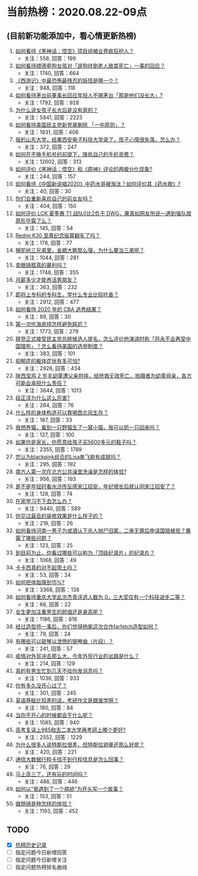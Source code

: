 # 当前热榜：2020.08.22-09点
## (目前新功能添加中，看心情更新热榜)
1. [如何看待《黑神话：悟空》项目组被业界疯狂挖人？](https://www.zhihu.com/question/416239624)
    * 关注：558, 回答：199
2. [如何看待顺德牵狗女孩对「遛狗绊倒老人致其死亡」一事的回应？](https://www.zhihu.com/question/416146587)
    * 关注：1740, 回答：664
3. [《西游记》中最恐怖最残忍的妖怪是哪一个？](https://www.zhihu.com/question/414657464)
    * 关注：948, 回答：118
4. [如何看待茅台前董事长回应年轻人不喝茅台「那是他们没长大」?](https://www.zhihu.com/question/415840465)
    * 关注：1792, 回答：928
5. [为什么说女孩子长大后是没有家的？](https://www.zhihu.com/question/374264250)
    * 关注：5841, 回答：2223
6. [如何看待美国民主党新党章删除 「一中原则」？](https://www.zhihu.com/question/416166830)
    * 关注：1931, 回答：406
7. [报的山东大学，结果西安电子科技大学录了，孩子心情很失落，怎么办？](https://www.zhihu.com/question/415281184)
    * 关注：372, 回答：247
8. [如何在不换手机号的前提下，降低自己的手机资费？](https://www.zhihu.com/question/341090372)
    * 关注：12602, 回答：313
9. [如何评价《黑神话：悟空》和《原神》评论的两极分化现象?](https://www.zhihu.com/question/416123104)
    * 关注：244, 回答：157
10. [如何看待《中国新说唱2020》中药水哥被淘汰？如何评价其《药水歌》?](https://www.zhihu.com/question/416299295)
    * 关注：40, 回答：30
11. [你们会重新喜欢自己的前女友吗？](https://www.zhihu.com/question/413041342)
    * 关注：404, 回答：150
12. [如何评价 LCK 夏季赛 T1 战队0比2负于 DWG，果真如网友所说一遇到强队就原形毕露了么？](https://www.zhihu.com/question/416138316)
    * 关注：145, 回答：54
13. [Redmi K30 至尊纪念版算翻车了吗？](https://www.zhihu.com/question/415279805)
    * 关注：178, 回答：77
14. [狮驼岭三兄弟里，金翅大鹏那么强，为什么要当三弟呢？](https://www.zhihu.com/question/30413889)
    * 关注：1044, 回答：281
15. [卖眼镜框真的暴利吗？](https://www.zhihu.com/question/311521960)
    * 关注：1748, 回答：355
16. [月薪多少才能养活男朋友？](https://www.zhihu.com/question/414855938)
    * 关注：363, 回答：232
17. [即将上专科的专科生，学什么专业比较吃香？](https://www.zhihu.com/question/314772963)
    * 关注：2912, 回答：477
18. [如何看待 2020 年的 CBA 选秀结果？](https://www.zhihu.com/question/416161448)
    * 关注：89, 回答：30
19. [第一次吃海底捞怎样避免尴尬？](https://www.zhihu.com/question/303549239)
    * 关注：1773, 回答：279
20. [拜登正式接受民主党总统候选人提名，怎么评价他演讲时称「将永不会再受中国摆布」？怎么看待美国的选举制度？](https://www.zhihu.com/question/416158699)
    * 关注：383, 回答：101
21. [抑郁症的躯体症状有多可怕?](https://www.zhihu.com/question/396044879)
    * 关注：2926, 回答：434
22. [陕西宝鸡 2 岁半幼童遭父亲抱摔，经抢救无效死亡，拍摄者为幼童母亲，各方可能会承担什么责任？](https://www.zhihu.com/question/416133424)
    * 关注：3644, 回答：1013
23. [段正淳为什么这么厉害?](https://www.zhihu.com/question/366932556)
    * 关注：264, 回答：76
24. [什么样的身体构造可以靠喝西北风生存？](https://www.zhihu.com/question/375842244)
    * 关注：187, 回答：33
25. [我想养猫，看到一只野猫生了一窝小猫，我可以抓一只回来吗？](https://www.zhihu.com/question/414221970)
    * 关注：127, 回答：100
26. [如果你是家长，你愿意给孩子买5600多元的鞋子吗？](https://www.zhihu.com/question/407939777)
    * 关注：2355, 回答：1789
27. [您认为blackpink组合的Lisa单飞能有成就吗？](https://www.zhihu.com/question/307076047)
    * 关注：295, 回答：192
28. [南方人第一次在北方公共澡堂洗澡是怎样的体验?](https://www.zhihu.com/question/35084246)
    * 关注：956, 回答：193
29. [是不是年轻时看水浒传反感宋江招安，年纪增长后就认同宋江招安了？](https://www.zhihu.com/question/412275291)
    * 关注：128, 回答：74
30. [在家学习不下去怎么办？](https://www.zhihu.com/question/22639106)
    * 关注：9440, 回答：589
31. [你见过最丑的装修效果是什么样子的？](https://www.zhihu.com/question/293701990)
    * 关注：218, 回答：26
32. [如何看待河南一男子为戒酒认下杀人抛尸旧案，二审无罪后申请国赔被拒？暴露了哪些问题？](https://www.zhihu.com/question/415920965)
    * 关注：123, 回答：25
33. [到目前为止，你看过哪些可以称为「顶级纪录片」的纪录片？](https://www.zhihu.com/question/414050233)
    * 关注：1068, 回答：49
34. [卡卡西真的对不起带土吗？](https://www.zhihu.com/question/415595461)
    * 关注：53, 回答：24
35. [如何把体脂降到15%?](https://www.zhihu.com/question/361928955)
    * 关注：3368, 回答：138
36. [如何看待重庆大学此次杰青评选人数为 0，三大奖仅有一个科技进步二等？](https://www.zhihu.com/question/413554766)
    * 关注：66, 回答：22
37. [女生更加注重男生的颜值还是身高呢？](https://www.zhihu.com/question/411755339)
    * 关注：1186, 回答：816
38. [经过造型师一事后，你们觉得杨紫这次合作farfetch造型如何？](https://www.zhihu.com/question/414960689)
    * 关注：79, 回答：24
39. [有哪些可以砸琴以泄愤的钢琴曲（片段）？](https://www.zhihu.com/question/412591815)
    * 关注：241, 回答：57
40. [疫情对外贸冲击那么大，今年外贸行业的出路是什么？](https://www.zhihu.com/question/415938649)
    * 关注：214, 回答：129
41. [真的有男生忙到几天不给你发消息吗？](https://www.zhihu.com/question/414017164)
    * 关注：1036, 回答：933
42. [你有多久没开心过了？](https://www.zhihu.com/question/413419300)
    * 关注：301, 回答：245
43. [英语基础比较差的话，考研作文是跟谁学呀？](https://www.zhihu.com/question/395565076)
    * 关注：180, 回答：84
44. [当你不开心的时候都会干什么呢？](https://www.zhihu.com/question/414543350)
    * 关注：1085, 回答：940
45. [高考复读上985和去二本大学再考研上哪个更好?](https://www.zhihu.com/question/407780538)
    * 关注：2552, 回答：1229
46. [为什么很多人说特斯拉很差，但特斯拉销量还那么好呢？](https://www.zhihu.com/question/397999104)
    * 关注：420, 回答：221
47. [通信大数据行程卡找不到行程信息是怎么回事？](https://www.zhihu.com/question/384905503)
    * 关注：76, 回答：29
48. [马上高三了，还有玩的时间吗？](https://www.zhihu.com/question/414157966)
    * 关注：486, 回答：446
49. [如何以“我遇到了一个病娇”为开头写一个故事？](https://www.zhihu.com/question/370021687)
    * 关注：153, 回答：51
50. [做肠镜是种怎样的体验？](https://www.zhihu.com/question/31937294)
    * 关注：1193, 回答：452
## TODO
* [x] [热榜历史记录](hot_history/AllHot.md)
* [ ] 指定问题今日新增回答
* [ ] 指定问题今日新增关注
* [ ] 指定问题热榜排名曲线
